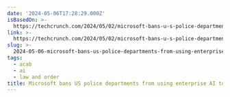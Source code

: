 ```yaml
---
date: '2024-05-06T17:28:29.000Z'
isBasedOn: >-
  https://techcrunch.com/2024/05/02/microsoft-bans-u-s-police-departments-azure-openai-facial-recognition/
link: >-
  https://techcrunch.com/2024/05/02/microsoft-bans-u-s-police-departments-azure-openai-facial-recognition/
slug: >-
  2024-05-06-microsoft-bans-us-police-departments-from-using-enterprise-ai-tool-for-faci
tags:
  - acab
  - ai
  - law and order
title: Microsoft bans US police departments from using enterprise AI tool for faci
---
```


